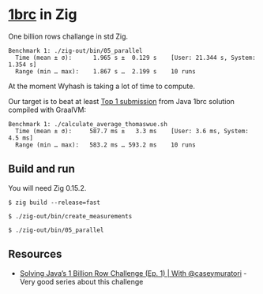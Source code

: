 # [1brc](https://github.com/gunnarmorling/1brc) in Zig

One billion rows challange in std Zig.

```
Benchmark 1: ./zig-out/bin/05_parallel
  Time (mean ± σ):      1.965 s ±  0.129 s    [User: 21.344 s, System: 1.354 s]
  Range (min … max):    1.867 s …  2.199 s    10 runs
```


At the moment Wyhash is taking a lot of time to compute.

Our target is to beat at least [Top 1 submission](https://github.com/gunnarmorling/1brc/blob/main/src/main/java/dev/morling/onebrc/CalculateAverage_thomaswue.java) from Java 1brc solution compiled with GraalVM:

```
Benchmark 1: ./calculate_average_thomaswue.sh
  Time (mean ± σ):     587.7 ms ±   3.3 ms    [User: 3.6 ms, System: 4.5 ms]
  Range (min … max):   583.2 ms … 593.2 ms    10 runs
```

## Build and run

You will need Zig 0.15.2.

```
$ zig build --release=fast

$ ./zig-out/bin/create_measurements

$ ./zig-out/bin/05_parallel
```


## Resources

- [Solving Java’s 1 Billion Row Challenge (Ep. 1) | With @caseymuratori](https://www.youtube.com/watch?v=n-YK3B4_xPA) - Very good series about this challenge 
